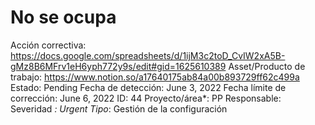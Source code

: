 # No se ocupa

Acción correctiva: https://docs.google.com/spreadsheets/d/1ijM3c2toD_CvIW2xA5B-gMz8B6MFrv1eH6yph772y9s/edit#gid=1625610389
Asset/Producto de trabajo: https://www.notion.so/a17640175ab84a00b893729ff62c499a 
Estado: Pending
Fecha de detección: June 3, 2022
Fecha límite de corrección: June 6, 2022
ID: 44
Proyecto/área*: PP
Responsable:  
Severidad *: Urgent
Tipo*: Gestión de la configuración